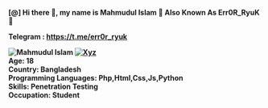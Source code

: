 <b> [@] Hi there 👋, my name is Mahmudul Islam 🤖 Also Known As Err0R_RyuK 🤖 <b>

Telegram : <a href="https://t.me/ShadowAshborn">https://t.me/err0r_ryuk</a>

![Mahmudul Islam](https://github-readme-stats.vercel.app/api?username=mahmudulnothing&show_icons=true&theme=radical)
[![Xyz](https://github-readme-stats.vercel.app/api/top-langs/?username=mahmudulnothing&layout=compact&theme=radical)](https://github.com/Shadow-Ashborn/github-readme-stats)
<br>
<b>
Age: 18 <br>
Country: Bangladesh <br>
Programming Languages: Php,Html,Css,Js,Python <br>
Skills: Penetration Testing <br>
Occupation: Student <br>
<b>
